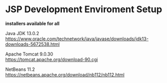 # JSP Development Enviroment Setup
__installers available for all__

Java JDK 13.0.2  
https://www.oracle.com/technetwork/java/javase/downloads/jdk13-downloads-5672538.html  

Apache Tomcat 9.0.30  
https://tomcat.apache.org/download-90.cgi  

NetBeans 11.2  
https://netbeans.apache.org/download/nb112/nb112.html  